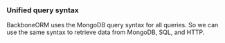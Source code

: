 ### Unified query syntax

BackboneORM uses the MongoDB query syntax for all queries. So we can use the same syntax to retrieve data from
MongoDB, SQL, and HTTP.

